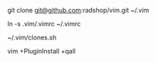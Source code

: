 
 git clone git@github.com:radshop/vim.git ~/.vim
 
 ln -s .vim/.vimrc ~/.vimrc
 
 ~/.vim/clones.sh
 
 vim +PluginInstall +qall
